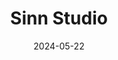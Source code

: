 ---  
layout: startup_page  
title: "Sinn Studio"  
id: "sinnstudio.com"  
permalink: "/sinnstudiosinnstudio.com05222024/"  
website: "https://sinnstudio.com"  
funding_round: "Seed"  
funding_amount: "$2.5M"  
investors: "Hartmann Capital, Boost VC, Republic, Alumni Ventures, Mana Ventures, MetaVision"  
about: "Sinn Studio Inc. is a premier XR studio developing virtual reality combat experiences, focusing on innovation and quality. Their flagship title, Swordsman, achieved significant success, and they are now developing the world's first real-time PvP VR combat game utilizing proprietary technology like the 'Combat Engine' and 'Large Intent Model'. This aims to redefine the future of combat in spatial computing."  
markets: "XR, VR, Gaming, Entertainment Providers"  
hq: "Toronto, Ontario, Canada"  
founded_year: "2017"  
linkedin: "https://www.linkedin.com/company/sinnstudio"  
twitter: "https://www.twitter.com/sinnstudio"  
instagram: ""  
facebook: "https://www.facebook.com/sinnstudio"  
crunchbase: "https://www.crunchbase.com/organization/sinn-studio-inc"  
pitchbook: "https://pitchbook.com/profiles/company/597149-29"  

date_display: "22-May-2024"  
date: "2024-05-22"

# SEO Optimization  
meta_title: "Sinn Studio - Seed Funding ($2.5M)"  
meta_description: "Sinn Studio, Sinn Studio Inc. is a premier XR studio developing virtual reality combat experiences, focusing on innovation and quality. Their flagship title, Sword..."  
meta_keywords: "Sinn Studio, XR, VR, Gaming, Entertainment Providers, Seed funding"  
canonical_url: "https://startup.projectstartups.com/sinnstudiosinnstudio.com05222024/"  
---
